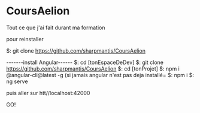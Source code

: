 # CoursAelion
Tout ce que j'ai fait durant ma formation

pour reinstaller

$: git clone https://github.com/sharpmantis/CoursAelion

-------install Angular------
$: cd [tonEspaceDeDev]
$: git clone https://github.com/sharpmantis/CoursAelion
$: cd [tonProjet]
$: npm i @angular-cli@latest -g (si jamais angular n'est pas deja installé=
$: npm i
$: ng serve

puis aller sur htt//localhost:42000


GO!
